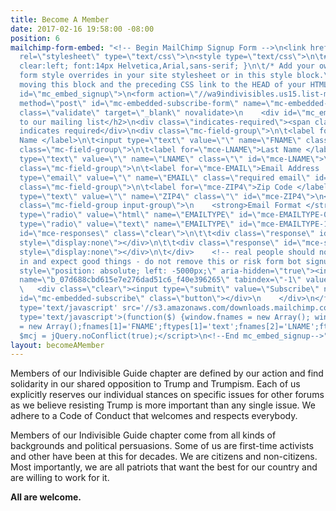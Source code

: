 ```yaml
---
title: Become A Member
date: 2017-02-16 19:58:00 -08:00
position: 6
mailchimp-form-embed: "<!-- Begin MailChimp Signup Form -->\n<link href=\"//cdn-images.mailchimp.com/embedcode/classic-10_7.css\"
  rel=\"stylesheet\" type=\"text/css\">\n<style type=\"text/css\">\n\t#mc_embed_signup{background:#fff;
  clear:left; font:14px Helvetica,Arial,sans-serif; }\n\t/* Add your own MailChimp
  form style overrides in your site stylesheet or in this style block.\n\t   We recommend
  moving this block and the preceding CSS link to the HEAD of your HTML file. */\n</style>\n<div
  id=\"mc_embed_signup\">\n<form action=\"//wa9indivisibles.us15.list-manage.com/subscribe/post?u=07d688cbd615e7e276dad51c6&amp;id=f40e396265\"
  method=\"post\" id=\"mc-embedded-subscribe-form\" name=\"mc-embedded-subscribe-form\"
  class=\"validate\" target=\"_blank\" novalidate>\n    <div id=\"mc_embed_signup_scroll\">\n\t<h2>Subscribe
  to our mailing list</h2>\n<div class=\"indicates-required\"><span class=\"asterisk\">*</span>
  indicates required</div>\n<div class=\"mc-field-group\">\n\t<label for=\"mce-FNAME\">First
  Name </label>\n\t<input type=\"text\" value=\"\" name=\"FNAME\" class=\"\" id=\"mce-FNAME\">\n</div>\n<div
  class=\"mc-field-group\">\n\t<label for=\"mce-LNAME\">Last Name </label>\n\t<input
  type=\"text\" value=\"\" name=\"LNAME\" class=\"\" id=\"mce-LNAME\">\n</div>\n<div
  class=\"mc-field-group\">\n\t<label for=\"mce-EMAIL\">Email Address  <span class=\"asterisk\">*</span>\n</label>\n\t<input
  type=\"email\" value=\"\" name=\"EMAIL\" class=\"required email\" id=\"mce-EMAIL\">\n</div>\n<div
  class=\"mc-field-group\">\n\t<label for=\"mce-ZIP4\">Zip Code </label>\n\t<input
  type=\"text\" value=\"\" name=\"ZIP4\" class=\"\" id=\"mce-ZIP4\">\n</div>\n<div
  class=\"mc-field-group input-group\">\n    <strong>Email Format </strong>\n    <ul><li><input
  type=\"radio\" value=\"html\" name=\"EMAILTYPE\" id=\"mce-EMAILTYPE-0\"><label for=\"mce-EMAILTYPE-0\">html</label></li>\n<li><input
  type=\"radio\" value=\"text\" name=\"EMAILTYPE\" id=\"mce-EMAILTYPE-1\"><label for=\"mce-EMAILTYPE-1\">text</label></li>\n</ul>\n</div>\n\t<div
  id=\"mce-responses\" class=\"clear\">\n\t\t<div class=\"response\" id=\"mce-error-response\"
  style=\"display:none\"></div>\n\t\t<div class=\"response\" id=\"mce-success-response\"
  style=\"display:none\"></div>\n\t</div>    <!-- real people should not fill this
  in and expect good things - do not remove this or risk form bot signups-->\n    <div
  style=\"position: absolute; left: -5000px;\" aria-hidden=\"true\"><input type=\"text\"
  name=\"b_07d688cbd615e7e276dad51c6_f40e396265\" tabindex=\"-1\" value=\"\"></div>\n
  \   <div class=\"clear\"><input type=\"submit\" value=\"Subscribe\" name=\"subscribe\"
  id=\"mc-embedded-subscribe\" class=\"button\"></div>\n    </div>\n</form>\n</div>\n<script
  type='text/javascript' src='//s3.amazonaws.com/downloads.mailchimp.com/js/mc-validate.js'></script><script
  type='text/javascript'>(function($) {window.fnames = new Array(); window.ftypes
  = new Array();fnames[1]='FNAME';ftypes[1]='text';fnames[2]='LNAME';ftypes[2]='text';fnames[0]='EMAIL';ftypes[0]='email';fnames[3]='ZIP4';ftypes[3]='zip';}(jQuery));var
  $mcj = jQuery.noConflict(true);</script>\n<!--End mc_embed_signup-->"
layout: becomeAMember
---
```


Members of our Indivisible Guide chapter are defined by our action and find solidarity in our shared opposition to Trump and Trumpism. Each of us explicitly reserves our individual stances on specific issues for other forums as we believe resisting Trump is more important than any single issue. We adhere to a Code of Conduct that welcomes and respects everybody.

Members of our Indivisible Guide chapter come from all kinds of backgrounds and political persuasions. Some of us are first-time activists and other have been at this for decades. We are citizens and non-citizens. Most importantly, we are all patriots that want the best for our country and are willing to work for it.

**All are welcome.**
